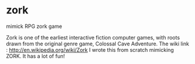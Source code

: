 zork
====

mimick RPG zork game

Zork is one of the earliest interactive fiction computer games, with roots drawn from the original genre game, Colossal Cave Adventure. The wiki link : http://en.wikipedia.org/wiki/Zork
I wrote this from scratch mimicking ZORK.
It has a lot of fun!
